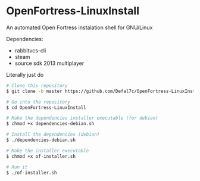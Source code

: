 # OpenFortress-LinuxInstall
 An automated Open Fortress instalation shell for GNU/Linux

Dependencies:
- rabbitvcs-cli
- steam
- source sdk 2013 multiplayer

Literally just do 
```bash
# Clone this repository
$ git clone -b master https://github.com/Defal7c/OpenFortress-LinuxInstall

# Go into the repository
$ cd OpenFortress-LinuxInstall

# Make the dependencies installer executable (for debian)
$ chmod +x dependencies-debian.sh

# Install the dependencies (debian)
$ ./dependencies-debian.sh

# Make the installer executable
$ chmod +x of-installer.sh

# Run it
$ ./of-installer.sh
```
